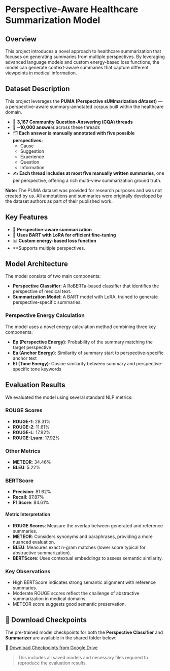 # Perspective-Aware Healthcare Summarization Model

## Overview

This project introduces a novel approach to healthcare summarization that focuses on generating summaries from multiple perspectives. By leveraging advanced language models and custom energy-based loss functions, the model can generate context-aware summaries that capture different viewpoints in medical information.

## Dataset Description

This project leverages the **PUMA (Perspective sUMmarization dAtaset)** — a perspective-aware summary-annotated corpus built within the healthcare domain.

- 🧵 **3,167 Community Question-Answering (CQA) threads**
- 💬 **~10,000 answers** across these threads
- 🗂 **Each answer is manually annotated with five possible perspectives:**
  - Cause
  - Suggestion
  - Experience
  - Question
  - Information
- ✍️ **Each thread includes at most five manually written summaries**, one per perspective, offering a rich multi-view summarization ground truth.

**Note:** The PUMA dataset was provided for research purposes and was not created by us. All annotations and summaries were originally developed by the dataset authors as part of their published work.

## Key Features

- 🏥 **Perspective-aware summarization**
- 🤖 **Uses BART with LoRA for efficient fine-tuning**
- 📊 **Custom energy-based loss function**
- **Supports multiple perspectives.

## Model Architecture

The model consists of two main components:

- **Perspective Classifier**: A RoBERTa-based classifier that identifies the perspective of medical text.
- **Summarization Model**: A BART model with LoRA, trained to generate perspective-specific summaries.

### Perspective Energy Calculation

The model uses a novel energy calculation method combining three key components:

- **Ep (Perspective Energy)**: Probability of the summary matching the target perspective
- **Ea (Anchor Energy)**: Similarity of summary start to perspective-specific anchor text
- **Et (Tone Energy)**: Cosine similarity between summary and perspective-specific tone keywords

## Evaluation Results

We evaluated the model using several standard NLP metrics:

### ROUGE Scores
- **ROUGE-1**: 28.31%
- **ROUGE-2**: 11.61%
- **ROUGE-L**: 17.92%
- **ROUGE-Lsum**: 17.92%

### Other Metrics
- **METEOR**: 34.46%
- **BLEU**: 5.22%

### BERTScore
- **Precision**: 81.62%
- **Recall**: 87.87%
- **F1 Score**: 84.61%

#### Metric Interpretation
- **ROUGE Scores**: Measure the overlap between generated and reference summaries.
- **METEOR**: Considers synonyms and paraphrases, providing a more nuanced evaluation.
- **BLEU**: Measures exact n-gram matches (lower score typical for abstractive summarization).
- **BERTScore**: Uses contextual embeddings to assess semantic similarity.

### Key Observations
- High BERTScore indicates strong semantic alignment with reference summaries.
- Moderate ROUGE scores reflect the challenge of abstractive summarization in medical domains.
- METEOR score suggests good semantic preservation.

## 🔗 Download Checkpoints

The pre-trained model checkpoints for both the **Perspective Classifier** and **Summarizer** are available in the shared folder below:

📁 [Download Checkpoints from Google Drive](https://drive.google.com/drive/folders/14Y0lc66_MBugzhaoIF3PVm7P054xbbbx)

> This includes all saved models and necessary files required to reproduce the evaluation results.


